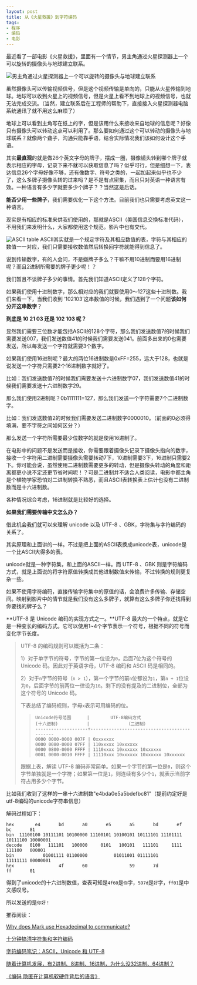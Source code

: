 ```yaml
---
layout: post
title: 从《火星救援》到字符编码
tags:
- 程序
- 编码
- 电影
---
```


最近看了一部电影《火星救援》，里面有一个情节，男主角通过火星探测器上一个可以旋转的摄像头与地球建立联系。

![男主角通过火星探测器上一个可以旋转的摄像头与地球建立联系](https://f.xavierskip.com:42049/i/88e5516f1e29868142b0e2c3aa6600a6f8ce60e7743341fc04a988be3b674770.jpg)

虽然摄像头可以传输视频信号，但是这个视频传输是单向的，只能从火星传输到地球。地球可以收到火星上的视频信号，但是火星上看不到地球上的视频信号，也就无法完成交流。（当然，建立联系后在工程师的帮助下，直接接入火星探测器电脑系统通讯了就不用这么麻烦了）

地球上可以看到主角写在纸上的字，但是该用什么来接收来自地球的信息呢？好像只有摄像头可以转动这点可以利用了。那么要如何通过这个可以转动的摄像头与地球联系？就像两个聋子，沟通只能靠手语，结合实际情况我们该如何设计这个手语。

其实**最直观**的就是做26个英文字母的牌子，摆成一圈，摄像镜头转到哪个牌子就表示相应的字母，记录下来不就可以获取信息了吗？似乎可行，但是细想一下，表达信息26个字母好像不够，还有像数字、符号之类的，一起加起来似乎也不少了，这么多牌子摄像头转的过来吗？是不是有点密集，而且只对英语一种语言有效。一种语言有多少字就要多少个牌子？？当然这是后话。

**能否少用一些牌子**，我们需要优化一下这个方法。目前我们也只需要考虑英文这一种语言。

现实是有相应的标准来供我们使用的，那就是ASCII（美国信息交换标准代码），不用我们来发明什么，大家都使用这个规范。影片中也有交代。

![ASCII table](https://f.xavierskip.com:42049/i/412fa6fa091e39b9dcd0988be50df3c3e008e798385069f66404aac404e1a9bc.gif)
ASCII其实就是一个规定字符及其相应数值的表，字符与其相应的数值一一对应，我们只需要接收数值然后转换回字符就能得到信息了。

说到传输数字，有的人会问，不是嫌牌子多么？干嘛不用10进制而要用16进制呢？而且2进制所需要的牌子更少呢！？

我们暂且不谈牌子多少的事情。首先我们知道ASCII定义了128个字符。

如果我们使用十进制数字，那么相对应的我们就要使用0～127这些十进制数。我们来看一下，当我们收到 ‘102103’这串数值的时候，我们遇到了一个问题**该如何分开这串数字**？

**到底是 10 21 03   还是 102 103 呢？**

显然我们需要三位数才能包括ASCII的128个字符，那么我们发送数值7的时候我们需要发送007，我们发送数值41的时候我们需要发送041。前面多出来的0也需要发送，所以每发送一个字符就需要3个数字。

如果我们使用16进制呢？最大的两位16进制数是0xFF=255，远大于128，也就是说发送一个字符只需要2个16进制数字就好了。

比如：我们发送数值7的时候我们需要发送十六进制数字07，我们发送数值41的时候我们需要发送十六进制数字29。

那么我们使用2进制呢？0b1111111=127，那么我们发送一个字符需要7个二进制数字。

比如：我们发送数值2的时候我们需要发送二进制数字0000010。（前面的0必须得填满，要不字符之间如何区分？）

那么发送一个字符所需要最少位数字的就是使用16进制了。

在电影中的问题不是发送而是接收，你需要跟着摄像头记录下摄像头指向的数字，接收一个字符用二进制需要摄像头需要转动7下，10进制需要3下，16进制只需要2下。你可能会说，虽然使用二进制数需要更多的转动，但是摄像头转动的角度和距离都更小说不定还更节省时间呢！？可是二进制并不适合人类阅读，电影中都主角是个植物学家恐怕对二进制转换不熟悉，而且ASCII表转换表上估计也没有二进制数而是十六进制数。

各种情况综合考虑，16进制就是比较好的选择。

**如果我们需要传输中文怎么办？**

借此机会我们就可以来理解 unicode 以及 UTF-8 、GBK，字符集与字符编码的关系了。

其实原理和上面讲的一样。不过是把上面的ASCII表换成unicode表，unicode是一个比ASCII大得多的表。

unicode就是一种字符集，和上面的ASCII一样。而 UTF-8 、GBK 则是字符编码方式，就是上面说的将字符原值转换成其他进制数值来传输，不过转换的规则更复杂一些。

如果不使用字符编码，直接传输字符集中的原值的话，会浪费许多传输、存储空间。映射到影片中的情节就是我们没有这么多牌子，就算有这么多牌子你还找得到你要找的牌子么？

**UTF-8 是 Unicode 编码的实现方式之一。**UTF-8 最大的一个特点，就是它是一种变长的编码方式。它可以使用1~4个字节表示一个符号，根据不同的符号而变化字节长度。

> UTF-8 的编码规则可以概括为二条：
>
> 1）对于单字节的符号，字节的第一位设为`0`，后面7位为这个符号的 Unicode 码。因此对于英语字母，UTF-8 编码和 ASCII 码是相同的。
>
> 2）对于`n`字节的符号（`n > 1`），第一个字节的前`n`位都设为`1`，第`n + 1`位设为`0`，后面字节的前两位一律设为`10`。剩下的没有提及的二进制位，全部为这个符号的 Unicode 码。
>
> 下表总结了编码规则，字母`x`表示可用编码的位。
>
> > ```
> > Unicode符号范围      |        UTF-8编码方式
> > (十六进制)           |              （二进制）
> > --------------------+---------------------------------------------
> > 0000 0000-0000 007F | 0xxxxxxx
> > 0000 0080-0000 07FF | 110xxxxx 10xxxxxx
> > 0000 0800-0000 FFFF | 1110xxxx 10xxxxxx 10xxxxxx
> > 0001 0000-0010 FFFF | 11110xxx 10xxxxxx 10xxxxxx 10xxxxxx
> > ```
>
> 跟据上表，解读 UTF-8 编码非常简单。如果一个字节的第一位是`0`，则这个字节单独就是一个字符；如果第一位是`1`，则连续有多少个`1`，就表示当前字符占用多少个字节。

比如我们收到了这样的一串十六进制数"e4bda0e5a5bdefbc81"（提前约定好是utf-8编码的unicode字符串信息）

解码过程如下：

```
hex        e4       bd       a0       e5       a5       bd       ef       bc       81
bin  11100100 10111101 10100000 11100101 10100101 10111101 11101111 10111100 10000001
decode   0100   111101   100000     0101   100101   111101     1111   111100   000001
bin           01001111 01100000          01011001 01111101          11111111 00000001
hex                 4f       60                59       7d                ff       01
```

得到了unicode的十六进制数值，查表可知是`4f60`是`你`字，`597d`是`好`字，`ff01`是中文感叹号。

所以发送的是`你好！`



推荐阅读：

[Why does Mark use Hexadecimal to communicate?](https://scifi.stackexchange.com/questions/107675/why-does-mark-use-hexadecimal-to-communicate)

[十分钟搞清字符集和字符编码](http://cenalulu.github.io/linux/character-encoding/)

[字符编码笔记：ASCII，Unicode 和 UTF-8](http://www.ruanyifeng.com/blog/2007/10/ascii_unicode_and_utf-8.html)

[随着计算机发展，有2进制、8进制、16进制，为什么没32进制、64进制？](https://www.zhihu.com/question/37657503)

[《编码 隐匿在计算机软硬件背后的语言》](https://book.douban.com/subject/4822685/)